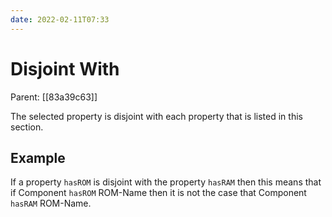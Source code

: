 ```yaml
---
date: 2022-02-11T07:33
---
```


# Disjoint With
Parent: [[83a39c63]]

The selected property is disjoint with each property that is listed in this section. 

## Example

If a property `hasROM` is disjoint with the property `hasRAM` then this means that if Component `hasROM` ROM-Name then it is not the case that Component `hasRAM` ROM-Name.

